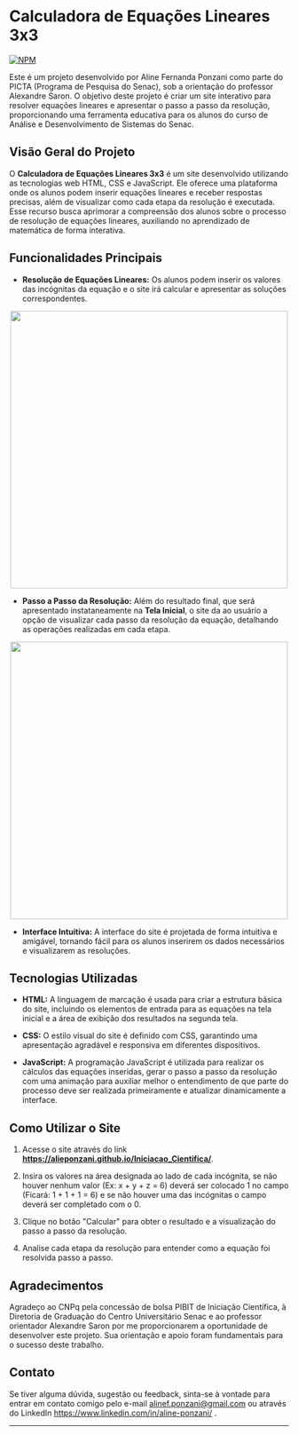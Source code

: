 # Calculadora de Equações Lineares 3x3

[![NPM](https://img.shields.io/npm/l/react)](https://github.com/AliePonzani/Iniciacao_Cientifica/blob/main/LICENSE)

Este é um projeto desenvolvido por Aline Fernanda Ponzani como parte do PICTA (Programa de Pesquisa do Senac), sob a orientação do professor Alexandre Saron. O objetivo deste projeto é criar um site interativo para resolver equações lineares e apresentar o passo a passo da resolução, proporcionando uma ferramenta educativa para os alunos do curso de Análise e Desenvolvimento de Sistemas do Senac.

## Visão Geral do Projeto

O **Calculadora de Equações Lineares 3x3** é um site desenvolvido utilizando as tecnologias web HTML, CSS e JavaScript. Ele oferece uma plataforma onde os alunos podem inserir equações lineares e receber respostas precisas, além de visualizar como cada etapa da resolução é executada. Esse recurso busca aprimorar a compreensão dos alunos sobre o processo de resolução de equações lineares, auxiliando no aprendizado de matemática de forma interativa.

## Funcionalidades Principais

- **Resolução de Equações Lineares:** Os alunos podem inserir os valores das incógnitas da equação e o site irá calcular e apresentar as soluções correspondentes.

<div align="center">
    <img src="https://github.com/AliePonzani/Iniciacao_Cientifica/assets/115513954/e64b656d-71c0-49b4-99d1-70be82b9eb55" width="500px"/>
</div>

- **Passo a Passo da Resolução:** Além do resultado final, que será apresentado instataneamente na **Tela Inicial**, o site da ao usuário a opção de visualizar cada passo da resolução da equação, detalhando as operações realizadas em cada etapa.

<div align="center">
    <img src="https://github.com/AliePonzani/Iniciacao_Cientifica/assets/115513954/b6164525-286c-47e3-8164-7b1cba3feeed" width="500px"/>
</div>

- **Interface Intuitiva:** A interface do site é projetada de forma intuitiva e amigável, tornando fácil para os alunos inserirem os dados necessários e visualizarem as resoluções.

## Tecnologias Utilizadas

- **HTML:** A linguagem de marcação é usada para criar a estrutura básica do site, incluindo os elementos de entrada para as equações na tela inicial e a área de exibição dos resultados na segunda tela.

- **CSS:** O estilo visual do site é definido com CSS, garantindo uma apresentação agradável e responsiva em diferentes dispositivos.

- **JavaScript:** A programação JavaScript é utilizada para realizar os cálculos das equações inseridas, gerar o passo a passo da resolução com uma animação para auxiliar melhor o entendimento de que parte do processo deve ser realizada primeiramente e atualizar dinamicamente a interface.

## Como Utilizar o Site

1. Acesse o site através do link **https://alieponzani.github.io/Iniciacao_Cientifica/**.

2. Insira os valores na área designada ao lado de cada incógnita, se não houver nenhum valor (Ex: x + y + z = 6) deverá ser colocado 1 no campo (Ficará: 1 + 1 + 1 = 6) e se não houver uma das incógnitas o campo deverá ser completado com o 0.

3. Clique no botão "Calcular" para obter o resultado e a visualização do passo a passo da resolução.

4. Analise cada etapa da resolução para entender como a equação foi resolvida passo a passo.

## Agradecimentos

Agradeço ao CNPq pela concessão de bolsa PIBIT de Iniciação Científica, à Diretoria de Graduação do
Centro Universitário Senac e ao professor orientador Alexandre Saron por me proporcionarem a oportunidade de desenvolver este projeto. Sua orientação e apoio foram fundamentais para o sucesso deste trabalho.

## Contato

Se tiver alguma dúvida, sugestão ou feedback, sinta-se à vontade para entrar em contato comigo pelo e-mail alinef.ponzani@gmail.com ou através do LinkedIn https://www.linkedin.com/in/aline-ponzani/ .

---
